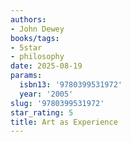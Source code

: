 ```yaml
---
authors:
- John Dewey
books/tags:
- 5star
- philosophy
date: 2025-08-19
params:
  isbn13: '9780399531972'
  year: '2005'
slug: '9780399531972'
star_rating: 5
title: Art as Experience
---
```


<!--more-->